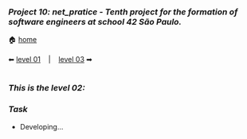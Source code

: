 ### _Project 10: net_pratice - Tenth project for the formation of software engineers at school 42 São Paulo._

🏠 [home](https://github.com/Vinicius-Santoro/42-formation-lvl2-10.net_pratice)<br><br>
⬅ [level 01](https://github.com/Vinicius-Santoro/42-formation-lvl2-10.net_pratice/blob/main/readmes/level01.md) &nbsp;&nbsp;&nbsp;|&nbsp;&nbsp;&nbsp; [level 03](https://github.com/Vinicius-Santoro/42-formation-lvl2-10.net_pratice/blob/main/readmes/level03.md) ➡
<h1></h1>

### _This is the level 02:_

### _Task_
- Developing...

